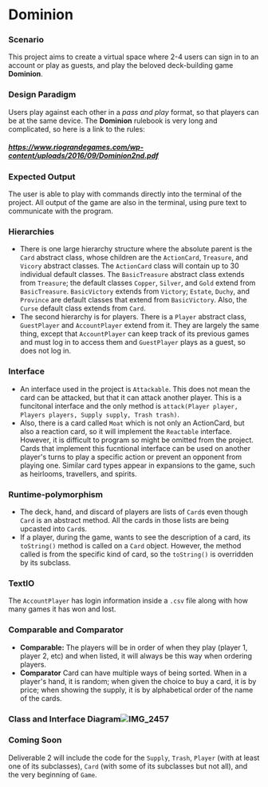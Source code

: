 # Dominion
### Scenario
This project aims to create a virtual space where 2-4 users can sign in to an account or play as guests, and play the beloved deck-building game **Dominion**. 
### Design Paradigm
Users play against each other in a *pass and play* format, so that players can be at the same device. The **Dominion** rulebook is very long and complicated, so here is a link to the rules: 
##### *https://www.riograndegames.com/wp-content/uploads/2016/09/Dominion2nd.pdf*
### Expected Output
The user is able to play with commands directly into the terminal of the project. All output of the game are also in the terminal, using pure text to communicate with the program. 
### Hierarchies
* There is one large hierarchy structure where the absolute parent is the `Card` abstract class, whose children are the `ActionCard`, `Treasure`, and `Vicory` abstract classes. The `ActionCard` class will contain up to 30 individual default classes. The `BasicTreasure` abstract class extends from `Treasure`; the default classes `Copper`, `Silver`, and `Gold` extend from `BasicTreasure`. `BasicVictory` extends from `Victory`; `Estate`, `Duchy`, and `Province` are default classes that extend from `BasicVictory`. Also, the `Curse` default class extends from `Card`. 
* The second hierarchy is for players. There is a `Player` abstract class, `GuestPlayer` and `AccountPlayer` extend from it. They are largely the same thing, except that `AccountPlayer` can keep track of its previous games and must log in to access them and `GuestPlayer` plays as a guest, so does not log in.
### Interface
* An interface used in the project is `Attackable`. This does not mean the card can be attacked, but that it can attack another player. This is a funcitonal interface and the only method is `attack(Player player, Players players, Supply supply, Trash trash)`.
* Also, there is a card called `Moat` which is not only an ActionCard, but also a reaction card, so it will implement the `Reactable` interface. However, it is difficult to program so might be omitted from the project. Cards that implement this fucntional interface can be used on another player's turns to play a specific action or prevent an opponent from playing one. Similar card types appear in expansions to the game, such as heirlooms, travellers, and spirits. 
### Runtime-polymorphism
* The deck, hand, and discard of players are lists of `Card`s even though `Card` is an abstract method. All the cards in those lists are being upcasted into `Card`s.
* If a player, during the game, wants to see the description of a card, its `toString()` method is called on a `Card` object. However, the method called is from the specific kind of card, so the `toString()` is overridden by its subclass.
### TextIO
The `AccountPlayer` has login information inside a `.csv` file along with how many games it has won and lost. 
### Comparable and Comparator
* **Comparable:** The players will be in order of when they play (player 1, player 2, etc) and when listed, it will always be this way when ordering players.
* **Comparator** Card can have multiple ways of being sorted. When in a player's hand, it is random; when given the choice to buy a card, it is by price; when showing the supply, it is by alphabetical order of the name of the cards.
### Class and Interface Diagram![IMG_2457](https://github.com/user-attachments/assets/821bfc0b-80a1-4877-85a7-05dba6ecb93d)



### Coming Soon
Deliverable 2 will include the code for the `Supply`, `Trash`, `Player` (with at least one of its subclasses), `Card` (with some of its subclasses but not all), and the very beginning of `Game`. 
